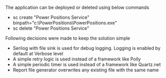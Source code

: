 The application can be deployed or deleted using below commands
  - sc create "Power Positions Service" binpath="c:\PowerPositions\PowerPositions.exe"
  - sc delete "Power Positions Service"

Following decisions were made to keep the solution simple
 - Serilog with file sink is used for debug logging. Logging is enabled by default at Verbose level
 - A simple retry logic is used instead of a framework like Polly
 - A simple periodic timer is used instead of a framework like Quartz.net
 - Report file generator overwrites any existing file with the same name
 
